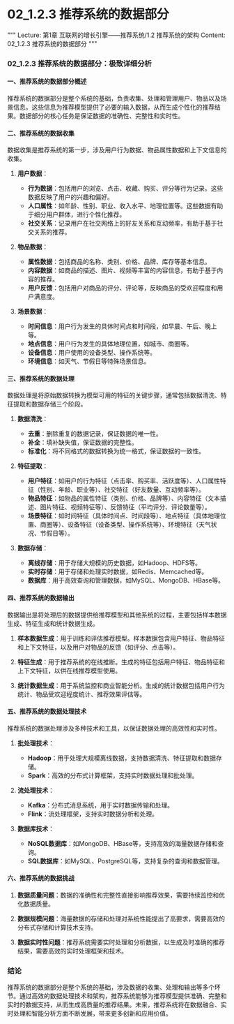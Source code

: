 # 02_1.2.3 推荐系统的数据部分

"""
Lecture: 第1章 互联网的增长引擎——推荐系统/1.2 推荐系统的架构
Content: 02_1.2.3 推荐系统的数据部分
"""

### 02_1.2.3 推荐系统的数据部分：极致详细分析

#### 一、推荐系统的数据部分概述

推荐系统的数据部分是整个系统的基础，负责收集、处理和管理用户、物品以及场景信息。这些信息为推荐模型提供了必要的输入数据，从而生成个性化的推荐结果。数据部分的核心任务是保证数据的准确性、完整性和实时性。

#### 二、推荐系统的数据收集

数据收集是推荐系统的第一步，涉及用户行为数据、物品属性数据和上下文信息的收集。

1. **用户数据**：
   - **行为数据**：包括用户的浏览、点击、收藏、购买、评分等行为记录。这些数据反映了用户的兴趣和偏好。
   - **人口属性**：如年龄、性别、职业、收入水平、地理位置等。这些数据有助于细分用户群体，进行个性化推荐。
   - **社交关系**：记录用户在社交网络上的好友关系和互动频率，有助于基于社交关系的推荐。

2. **物品数据**：
   - **属性数据**：包括商品的名称、类别、价格、品牌、库存等基本信息。
   - **内容数据**：如商品的描述、图片、视频等丰富的内容信息，有助于基于内容的推荐。
   - **用户反馈**：包括用户对商品的评分、评论等，反映商品的受欢迎程度和用户满意度。

3. **场景数据**：
   - **时间信息**：用户行为发生的具体时间点和时间段，如早晨、午后、晚上等。
   - **地点信息**：用户行为发生的具体地理位置，如城市、商圈等。
   - **设备信息**：用户使用的设备类型、操作系统等。
   - **环境信息**：如天气、节假日等特殊场景信息。

#### 三、推荐系统的数据处理

数据处理是将原始数据转换为模型可用的特征的关键步骤，通常包括数据清洗、特征提取和数据存储三个阶段。

1. **数据清洗**：
   - **去重**：删除重复的数据记录，保证数据的唯一性。
   - **补全**：填补缺失值，保证数据的完整性。
   - **标准化**：将不同格式的数据转换为统一格式，保证数据的一致性。

2. **特征提取**：
   - **用户特征**：如用户的行为特征（点击率、购买率、活跃度等）、人口属性特征（性别、年龄、职业等）、社交特征（好友数量、互动频率等）。
   - **物品特征**：如物品的属性特征（类别、价格、品牌等）、内容特征（文本描述、图片特征、视频特征等）、反馈特征（平均评分、评论数量等）。
   - **场景特征**：如时间特征（具体时间点、时间段等）、地点特征（具体地理位置、商圈等）、设备特征（设备类型、操作系统等）、环境特征（天气状况、节假日等）。

3. **数据存储**：
   - **离线存储**：用于存储大规模的历史数据，如Hadoop、HDFS等。
   - **实时存储**：用于存储和处理实时数据，如Redis、Memcached等。
   - **数据库**：用于高效查询和管理数据，如MySQL、MongoDB、HBase等。

#### 四、推荐系统的数据输出

数据输出是将处理后的数据提供给推荐模型和其他系统的过程，主要包括样本数据生成、特征生成和统计数据生成。

1. **样本数据生成**：用于训练和评估推荐模型。样本数据包含用户特征、物品特征和上下文特征，以及用户对物品的反馈（如评分、点击等）。

2. **特征生成**：用于推荐系统的在线推断。生成的特征包括用户特征、物品特征和上下文特征，以供在线推荐模型使用。

3. **统计数据生成**：用于系统监控和商业智能分析。生成的统计数据包括用户行为统计、物品受欢迎程度统计、推荐效果评估等。

#### 五、推荐系统的数据处理技术

推荐系统的数据处理涉及多种技术和工具，以保证数据处理的高效性和实时性。

1. **批处理技术**：
   - **Hadoop**：用于处理大规模离线数据，支持数据清洗、特征提取和数据存储。
   - **Spark**：高效的分布式计算框架，支持实时数据处理和批处理。

2. **流处理技术**：
   - **Kafka**：分布式消息系统，用于实时数据传输和处理。
   - **Flink**：流处理框架，支持实时数据分析和处理。

3. **数据库技术**：
   - **NoSQL数据库**：如MongoDB、HBase等，支持高效的海量数据存储和查询。
   - **SQL数据库**：如MySQL、PostgreSQL等，支持复杂的查询和数据管理。

#### 六、推荐系统的数据挑战

1. **数据质量问题**：数据的准确性和完整性直接影响推荐效果，需要持续监控和优化数据质量。

2. **数据规模问题**：海量数据的存储和处理对系统性能提出了高要求，需要高效的分布式存储和计算技术支持。

3. **数据实时性问题**：推荐系统需要实时处理和分析数据，以生成及时准确的推荐结果，需要高效的实时处理框架和技术。

### 结论

推荐系统的数据部分是整个系统的基础，涉及数据的收集、处理和输出等多个环节。通过高效的数据处理技术和架构，推荐系统能够为推荐模型提供准确、完整和实时的数据支持，从而生成高质量的推荐结果。未来，推荐系统将在数据融合、实时处理和智能分析方面不断发展，带来更多创新和应用价值。